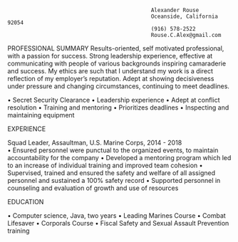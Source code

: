                                                  Alexander Rouse
                                                 Oceanside, California 92054
                                                 (916) 578-2522
                                                 Rouse.C.Alex@gmail.com

PROFESSIONAL SUMMARY
Results-oriented, self motivated professional, with a passion for success. Strong leadership experience, effective at communicating with people of various backgrounds inspiring camaraderie and success. My ethics are such that I understand my work is a direct reflection of my employer’s reputation. Adept at showing decisiveness under pressure and changing circumstances, continuing to meet deadlines.  

• Secret Security Clearance 
• Leadership experience
• Adept at conflict resolution 
• Training and mentoring 
• Prioritizes deadlines
• Inspecting and maintaining equipment

EXPERIENCE

Squad Leader, Assaultman, U.S. Marine Corps, 2014 - 2018  
• Ensured personnel were punctual to the organized events, to maintain accountability for the company
• Developed a mentoring program which led to an increase of individual training and   improved team cohesion
• Supervised, trained and ensured the safety and welfare of all assigned personnel and sustained a 100% safety record
• Supported personnel in counseling and evaluation of growth and use of resources 

EDUCATION

• Computer science, Java, two years 
• Leading Marines Course
• Combat Lifesaver 
• Corporals Course
• Fiscal Safety and Sexual Assault Prevention training
	
 
